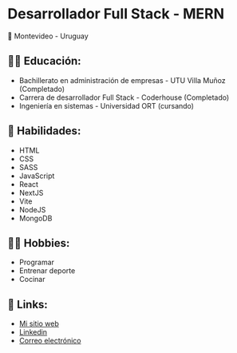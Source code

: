 <h1>Desarrollador Full Stack - MERN</br></h1>
<span>📍 Montevideo - Uruguay</span>

<h2>
  👨‍🎓 Educación:
</h2>

<ul>
  <li>Bachillerato en administración de empresas - UTU Villa Muñoz (Completado)</li>
  <li>Carrera de desarrollador Full Stack - Coderhouse (Completado)</li>
  <li>Ingeniería en sistemas - Universidad ORT (cursando)</li>
</ul>

<h2>
  🎯 Habilidades:
</h2>

<ul>
  <li>HTML</li>
  <li>CSS</li>
  <li>SASS</li>
  <li>JavaScript</li>
  <li>React</li>
  <li>NextJS</li>
  <li>Vite</li>
  <li>NodeJS</li>
  <li>MongoDB</li>
</ul>

<h2>
  🤾‍♀️ Hobbies:
</h2>

<ul>
  <li>Programar</li>
  <li>Entrenar deporte</li>
  <li>Cocinar</li>
</ul>

<h2>
  🔗 Links:
</h2>

<ul>
  <li><a href="https://santiagolarrosa.tech">Mi sitio web</a></li>
  <li><a href="https://www.linkedin.com/in/santiago-larrosa-bauz%C3%A1-99b740251/">Linkedin</a></li>
  <li><a href="mailto:bauzalarrosasantiago@gmail.com">Correo electrónico</a></li>
</ul>




